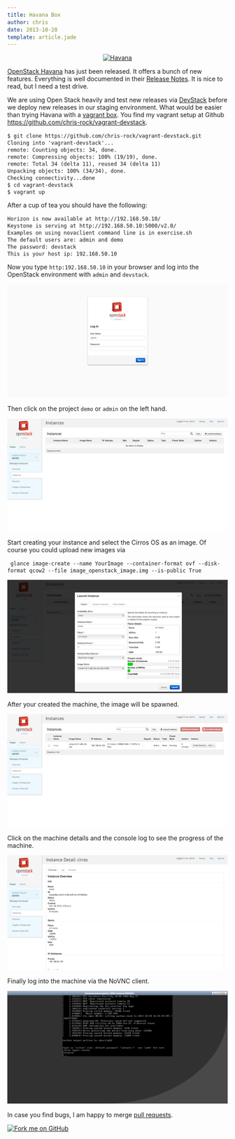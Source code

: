 ```yaml
---
title: Havana Box
author: chris
date: 2013-10-28
template: article.jade
---
```


<center><a href="http://www.flickr.com/photos/fixedgear/2998411614/" title="Havana by fixedgear, on Flickr"><img src="http://farm4.staticflickr.com/3161/2998411614_787b7717b2_q.jpg" width="150px" height="150px" alt="Havana" style="margin:0px"></a></center>



[OpenStack Havana](http://www.openstack.org/software/havana/) has just been released. It offers a bunch of new features. Everything is well documented in their [Release Notes](https://wiki.openstack.org/wiki/ReleaseNotes/Havana). It is nice to read, but I need a test drive.

We are using Open Stack heavily and test new releases via [DevStack](http://devstack.org/) before we deploy new releases in our staging environment. What would be easier than trying Havana with a [vagrant box](http://www.vagrantup.com/). You find my vagrant setup at Github https://github.com/chris-rock/vagrant-devstack.



    $ git clone https://github.com/chris-rock/vagrant-devstack.git
    Cloning into 'vagrant-devstack'...
    remote: Counting objects: 34, done.
    remote: Compressing objects: 100% (19/19), done.
    remote: Total 34 (delta 11), reused 34 (delta 11)
    Unpacking objects: 100% (34/34), done.
    Checking connectivity...done
    $ cd vagrant-devstack
    $ vagrant up


After a cup of tea you should have the following:

    Horizon is now available at http://192.168.50.10/
    Keystone is serving at http://192.168.50.10:5000/v2.0/
    Examples on using novaclient command line is in exercise.sh
    The default users are: admin and demo
    The password: devstack
    This is your host ip: 192.168.50.10


Now you type `http:192.168.50.10` in your browser and log into the OpenStack environment with `admin` and `devstack`.

![Alt text](01_openstack_login.png "Horizon Dashboard Login")


Then click on the project `demo` or `admin` on the left hand.

![Alt text](02_openstack_dashboard.png "Dashboard")


Start creating your instance and select the Cirros OS as an image. Of course you could upload new images via

     glance image-create --name YourImage --container-format ovf --disk-format qcow2 --file image_openstack_image.img --is-public True

![Alt text](03_openstack_createinstance.png "Optional title")


After your created the machine, the image will be spawned.

![Alt text](04_openstack_machines.png "Optional title")


Click on the machine details and the console log to see the progress of the machine.

![Alt text](05_openstack_machinedetail.png "Optional title")


Finally log into the machine via the NoVNC client.

![Alt text](06_openstack_runningmachine.png "Optional title")


In case you find bugs, I am happy to merge [pull requests](https://github.com/chris-rock/vagrant-devstack).

<a href="https://github.com/chris-rock/vagrant-devstack"><img id="fork-me-ribbon" src="https://s3.amazonaws.com/github/ribbons/forkme_right_darkblue_121621.png" alt="Fork me on GitHub"></a>
